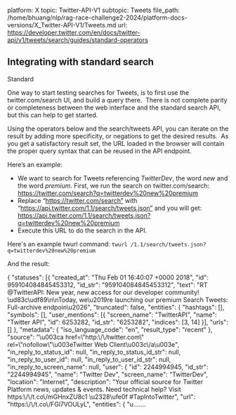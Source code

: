 platform: X
topic: Twitter-API-V1
subtopic: Tweets
file_path: /home/bhuang/nlp/rag-race-challenge2-2024/platform-docs-versions/X_Twitter-API-V1/Tweets.md
url: https://developer.twitter.com/en/docs/twitter-api/v1/tweets/search/guides/standard-operators


## Integrating with standard search

Standard

One way to start testing searches for Tweets, is to first use the twitter.com/search UI, and build a query there.  There is not complete parity or completeness between the web interface and the standard search API, but this can help to get started.

Using the operators below and the search/tweets API, you can iterate on the result by adding more specificity, or negations to get the desired results.  As you get a satisfactory result set, the URL loaded in the browser will contain the proper query syntax that can be reused in the API endpoint. 

Here’s an example:  

* We want to search for Tweets referencing _TwitterDev_, the word _new_ and the word _premium_. First, we run the search on twitter.com/search: https://twitter.com/search?q=twitterdev%20new%20premium
* Replace “https://twitter.com/search” with “https://api.twitter.com/1.1/search/tweets.json” and you will get: https://api.twitter.com/1.1/search/tweets.json?q=twitterdev%20new%20premium
* Execute this URL to do the search in the API.  

Here's an example twurl command: `twurl /1.1/search/tweets.json?q=twitterdev%20new%20premium`

And the result:

{
	"statuses": \[{
				"created\_at": "Thu Feb 01 16:40:07 +0000 2018",
				"id": 959104084845453312,
				"id\_str": "959104084845453312",
				"text": "RT @TwitterAPI: New year, new access for our developer community! \\ud83c\\udf89\\n\\nToday, we\\u2019re launching our premium Search Tweets: Full-archive endpoin\\u2026",
				"truncated": false,
				"entities": {
					"hashtags": \[\],
					"symbols": \[\],
					"user\_mentions": \[{
						"screen\_name": "TwitterAPI",
						"name": "Twitter API",
						"id": 6253282,
						"id\_str": "6253282",
						"indices": \[3, 14\]
					}\],
					"urls": \[\]
				},
				"metadata": {
					"iso\_language\_code": "en",
					"result\_type": "recent"
				},
				"source": "\\u003ca href=\\"http:\\/\\/twitter.com\\" rel=\\"nofollow\\"\\u003eTwitter Web Client\\u003c\\/a\\u003e",
				"in\_reply\_to\_status\_id": null,
				"in\_reply\_to\_status\_id\_str": null,
				"in\_reply\_to\_user\_id": null,
				"in\_reply\_to\_user\_id\_str": null,
				"in\_reply\_to\_screen\_name": null,
				"user": {
					"id": 2244994945,
					"id\_str": "2244994945",
					"name": "Twitter Dev",
					"screen\_name": "TwitterDev",
					"location": "Internet",
					"description": "Your official source for Twitter Platform news, updates & events. Need technical help? Visit https:\\/\\/t.co\\/mGHnxZU8c1 \\u2328\\ufe0f #TapIntoTwitter",
					"url": "https:\\/\\/t.co\\/FGl7VOULyL",
					"entities": {
						"u.......